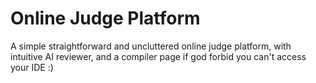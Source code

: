 # Online Judge Platform
A simple straightforward and uncluttered online judge platform, with intuitive AI reviewer, and a compiler page if god forbid you can't access your IDE :)
